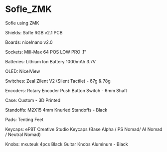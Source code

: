 # Sofle_ZMK

Sofle using ZMK

Shields: Sofle RGB v2.1 PCB

Boards: nice!nano v2.0

Sockets: Mill-Max 64 POS LOW PRO .1"

Batteries: Lithium Ion Battery 1000mAh 3.7V

OLED: Nice!View

Switches: Zeal Zilent V2 (Silent Tactile) - 67g & 78g

Encoders: Rotary Encoder Push Button Switch - 6mm Shaft

Case: Custom - 3D Printed 

Standoffs: M2X15 4mm Knurled Standoffs - Black

Pads: Tenting Feet

Keycaps: ePBT Creative Studio Keycaps (Base Alpha / PS Nomad/ AI Nomad / Neutral Nomad)

Knobs: mxuteuk 4pcs Black Guitar Knobs Aluminum - Black
